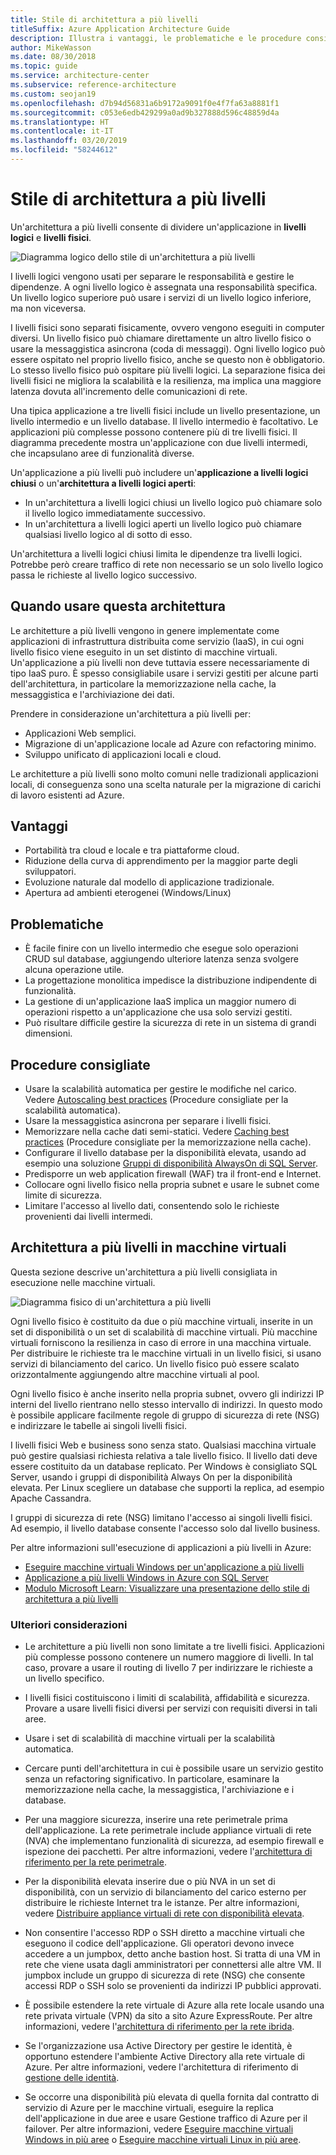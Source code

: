 ```yaml
---
title: Stile di architettura a più livelli
titleSuffix: Azure Application Architecture Guide
description: Illustra i vantaggi, le problematiche e le procedure consigliate per le architetture a più livelli in Azure.
author: MikeWasson
ms.date: 08/30/2018
ms.topic: guide
ms.service: architecture-center
ms.subservice: reference-architecture
ms.custom: seojan19
ms.openlocfilehash: d7b94d56831a6b9172a9091f0e4f7fa63a8881f1
ms.sourcegitcommit: c053e6edb429299a0ad9b327888d596c48859d4a
ms.translationtype: HT
ms.contentlocale: it-IT
ms.lasthandoff: 03/20/2019
ms.locfileid: "58244612"
---
```

# <a name="n-tier-architecture-style"></a>Stile di architettura a più livelli

Un'architettura a più livelli consente di dividere un'applicazione in **livelli logici** e **livelli fisici**.

![Diagramma logico dello stile di un'architettura a più livelli](./images/n-tier-logical.svg)

I livelli logici vengono usati per separare le responsabilità e gestire le dipendenze. A ogni livello logico è assegnata una responsabilità specifica. Un livello logico superiore può usare i servizi di un livello logico inferiore, ma non viceversa.

I livelli fisici sono separati fisicamente, ovvero vengono eseguiti in computer diversi. Un livello fisico può chiamare direttamente un altro livello fisico o usare la messaggistica asincrona (coda di messaggi). Ogni livello logico può essere ospitato nel proprio livello fisico, anche se questo non è obbligatorio. Lo stesso livello fisico può ospitare più livelli logici. La separazione fisica dei livelli fisici ne migliora la scalabilità e la resilienza, ma implica una maggiore latenza dovuta all'incremento delle comunicazioni di rete.

Una tipica applicazione a tre livelli fisici include un livello presentazione, un livello intermedio e un livello database. Il livello intermedio è facoltativo. Le applicazioni più complesse possono contenere più di tre livelli fisici. Il diagramma precedente mostra un'applicazione con due livelli intermedi, che incapsulano aree di funzionalità diverse.

Un'applicazione a più livelli può includere un'**applicazione a livelli logici chiusi** o un'**architettura a livelli logici aperti**:

- In un'architettura a livelli logici chiusi un livello logico può chiamare solo il livello logico immediatamente successivo.
- In un'architettura a livelli logici aperti un livello logico può chiamare qualsiasi livello logico al di sotto di esso.

Un'architettura a livelli logici chiusi limita le dipendenze tra livelli logici. Potrebbe però creare traffico di rete non necessario se un solo livello logico passa le richieste al livello logico successivo.

## <a name="when-to-use-this-architecture"></a>Quando usare questa architettura

Le architetture a più livelli vengono in genere implementate come applicazioni di infrastruttura distribuita come servizio (IaaS), in cui ogni livello fisico viene eseguito in un set distinto di macchine virtuali. Un'applicazione a più livelli non deve tuttavia essere necessariamente di tipo IaaS puro. È spesso consigliabile usare i servizi gestiti per alcune parti dell'architettura, in particolare la memorizzazione nella cache, la messaggistica e l'archiviazione dei dati.

Prendere in considerazione un'architettura a più livelli per:

- Applicazioni Web semplici.
- Migrazione di un'applicazione locale ad Azure con refactoring minimo.
- Sviluppo unificato di applicazioni locali e cloud.

Le architetture a più livelli sono molto comuni nelle tradizionali applicazioni locali, di conseguenza sono una scelta naturale per la migrazione di carichi di lavoro esistenti ad Azure.

## <a name="benefits"></a>Vantaggi

- Portabilità tra cloud e locale e tra piattaforme cloud.
- Riduzione della curva di apprendimento per la maggior parte degli sviluppatori.
- Evoluzione naturale dal modello di applicazione tradizionale.
- Apertura ad ambienti eterogenei (Windows/Linux)

## <a name="challenges"></a>Problematiche

- È facile finire con un livello intermedio che esegue solo operazioni CRUD sul database, aggiungendo ulteriore latenza senza svolgere alcuna operazione utile.
- La progettazione monolitica impedisce la distribuzione indipendente di funzionalità.
- La gestione di un'applicazione IaaS implica un maggior numero di operazioni rispetto a un'applicazione che usa solo servizi gestiti.
- Può risultare difficile gestire la sicurezza di rete in un sistema di grandi dimensioni.

## <a name="best-practices"></a>Procedure consigliate

- Usare la scalabilità automatica per gestire le modifiche nel carico. Vedere [Autoscaling best practices][autoscaling] (Procedure consigliate per la scalabilità automatica).
- Usare la messaggistica asincrona per separare i livelli fisici.
- Memorizzare nella cache dati semi-statici. Vedere [Caching best practices][caching] (Procedure consigliate per la memorizzazione nella cache).
- Configurare il livello database per la disponibilità elevata, usando ad esempio una soluzione [Gruppi di disponibilità AlwaysOn di SQL Server][sql-always-on].
- Predisporre un web application firewall (WAF) tra il front-end e Internet.
- Collocare ogni livello fisico nella propria subnet e usare le subnet come limite di sicurezza.
- Limitare l'accesso al livello dati, consentendo solo le richieste provenienti dai livelli intermedi.

## <a name="n-tier-architecture-on-virtual-machines"></a>Architettura a più livelli in macchine virtuali

Questa sezione descrive un'architettura a più livelli consigliata in esecuzione nelle macchine virtuali.

![Diagramma fisico di un'architettura a più livelli](./images/n-tier-physical.png)

Ogni livello fisico è costituito da due o più macchine virtuali, inserite in un set di disponibilità o un set di scalabilità di macchine virtuali. Più macchine virtuali forniscono la resilienza in caso di errore in una macchina virtuale. Per distribuire le richieste tra le macchine virtuali in un livello fisici, si usano servizi di bilanciamento del carico. Un livello fisico può essere scalato orizzontalmente aggiungendo altre macchine virtuali al pool.

Ogni livello fisico è anche inserito nella propria subnet, ovvero gli indirizzi IP interni del livello rientrano nello stesso intervallo di indirizzi. In questo modo è possibile applicare facilmente regole di gruppo di sicurezza di rete (NSG) e indirizzare le tabelle ai singoli livelli fisici.

I livelli fisici Web e business sono senza stato. Qualsiasi macchina virtuale può gestire qualsiasi richiesta relativa a tale livello fisico. Il livello dati deve essere costituito da un database replicato. Per Windows è consigliato SQL Server, usando i gruppi di disponibilità Always On per la disponibilità elevata. Per Linux scegliere un database che supporti la replica, ad esempio Apache Cassandra.

I gruppi di sicurezza di rete (NSG) limitano l'accesso ai singoli livelli fisici. Ad esempio, il livello database consente l'accesso solo dal livello business.

Per altre informazioni sull'esecuzione di applicazioni a più livelli in Azure:

- [Eseguire macchine virtuali Windows per un'applicazione a più livelli][n-tier-windows]
- [Applicazione a più livelli Windows in Azure con SQL Server][n-tier-linux]
- [Modulo Microsoft Learn: Visualizzare una presentazione dello stile di architettura a più livelli](/learn/modules/n-tier-architecture/)

### <a name="additional-considerations"></a>Ulteriori considerazioni

- Le architetture a più livelli non sono limitate a tre livelli fisici. Applicazioni più complesse possono contenere un numero maggiore di livelli. In tal caso, provare a usare il routing di livello 7 per indirizzare le richieste a un livello specifico.

- I livelli fisici costituiscono i limiti di scalabilità, affidabilità e sicurezza. Provare a usare livelli fisici diversi per servizi con requisiti diversi in tali aree.

- Usare i set di scalabilità di macchine virtuali per la scalabilità automatica.

- Cercare punti dell'architettura in cui è possibile usare un servizio gestito senza un refactoring significativo. In particolare, esaminare la memorizzazione nella cache, la messaggistica, l'archiviazione e i database.

- Per una maggiore sicurezza, inserire una rete perimetrale prima dell'applicazione. La rete perimetrale include appliance virtuali di rete (NVA) che implementano funzionalità di sicurezza, ad esempio firewall e ispezione dei pacchetti. Per altre informazioni, vedere l'[architettura di riferimento per la rete perimetrale][dmz].

- Per la disponibilità elevata inserire due o più NVA in un set di disponibilità, con un servizio di bilanciamento del carico esterno per distribuire le richieste Internet tra le istanze. Per altre informazioni, vedere [Distribuire appliance virtuali di rete con disponibilità elevata][ha-nva].

- Non consentire l'accesso RDP o SSH diretto a macchine virtuali che eseguono il codice dell'applicazione. Gli operatori devono invece accedere a un jumpbox, detto anche bastion host. Si tratta di una VM in rete che viene usata dagli amministratori per connettersi alle altre VM. Il jumpbox include un gruppo di sicurezza di rete (NSG) che consente accessi RDP o SSH solo se provenienti da indirizzi IP pubblici approvati.

- È possibile estendere la rete virtuale di Azure alla rete locale usando una rete privata virtuale (VPN) da sito a sito Azure ExpressRoute. Per altre informazioni, vedere l'[architettura di riferimento per la rete ibrida][hybrid-network].

- Se l'organizzazione usa Active Directory per gestire le identità, è opportuno estendere l'ambiente Active Directory alla rete virtuale di Azure. Per altre informazioni, vedere l'architettura di riferimento di [gestione delle identità][identity].

- Se occorre una disponibilità più elevata di quella fornita dal contratto di servizio di Azure per le macchine virtuali, eseguire la replica dell'applicazione in due aree e usare Gestione traffico di Azure per il failover. Per altre informazioni, vedere [Eseguire macchine virtuali Windows in più aree][multiregion-windows] o [Eseguire macchine virtuali Linux in più aree][multiregion-linux].

[autoscaling]: ../../best-practices/auto-scaling.md
[caching]: ../../best-practices/caching.md
[dmz]: ../../reference-architectures/dmz/index.md
[ha-nva]: ../../reference-architectures/dmz/nva-ha.md
[hybrid-network]: ../../reference-architectures/hybrid-networking/index.md
[identity]: ../../reference-architectures/identity/index.md
[multiregion-linux]: ../../reference-architectures/virtual-machines-linux/multi-region-application.md
[multiregion-windows]: ../../reference-architectures/virtual-machines-windows/multi-region-application.md
[n-tier-linux]: ../../reference-architectures/virtual-machines-linux/n-tier.md
[n-tier-windows]: ../../reference-architectures/virtual-machines-windows/n-tier.md
[sql-always-on]: /sql/database-engine/availability-groups/windows/always-on-availability-groups-sql-server